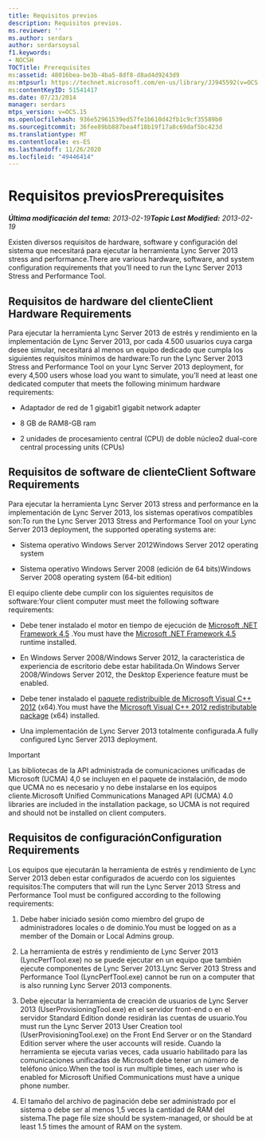 ```yaml
---
title: Requisitos previos
description: Requisitos previos.
ms.reviewer: ''
ms.author: serdars
author: serdarsoysal
f1.keywords:
- NOCSH
TOCTitle: Prerequisites
ms:assetid: 48016bea-be3b-4ba5-8df8-d8ad4d9243d9
ms:mtpsurl: https://technet.microsoft.com/en-us/library/JJ945592(v=OCS.15)
ms:contentKeyID: 51541417
ms.date: 07/23/2014
manager: serdars
mtps_version: v=OCS.15
ms.openlocfilehash: 936e52961539ed57fe1b610d42fb1c9cf35589b0
ms.sourcegitcommit: 36fee89bb887bea4f18b19f17a8c69daf5bc423d
ms.translationtype: MT
ms.contentlocale: es-ES
ms.lasthandoff: 11/26/2020
ms.locfileid: "49446414"
---
```

# <a name="prerequisites"></a><span data-ttu-id="de53f-103">Requisitos previos</span><span class="sxs-lookup"><span data-stu-id="de53f-103">Prerequisites</span></span>

<div data-xmlns="http://www.w3.org/1999/xhtml">

<div class="topic" data-xmlns="http://www.w3.org/1999/xhtml" data-msxsl="urn:schemas-microsoft-com:xslt" data-cs="https://msdn.microsoft.com/">

<div data-asp="https://msdn2.microsoft.com/asp">



</div>

<div id="mainSection">

<div id="mainBody"><span data-ttu-id="de53f-104">

<span> </span></span><span class="sxs-lookup"><span data-stu-id="de53f-104">

<span> </span></span></span>

<span data-ttu-id="de53f-105">_**Última modificación del tema:** 2013-02-19_</span><span class="sxs-lookup"><span data-stu-id="de53f-105">_**Topic Last Modified:** 2013-02-19_</span></span>

<span data-ttu-id="de53f-106">Existen diversos requisitos de hardware, software y configuración del sistema que necesitará para ejecutar la herramienta Lync Server 2013 stress and performance.</span><span class="sxs-lookup"><span data-stu-id="de53f-106">There are various hardware, software, and system configuration requirements that you’ll need to run the Lync Server 2013 Stress and Performance Tool.</span></span>

<div>

## <a name="client-hardware-requirements"></a><span data-ttu-id="de53f-107">Requisitos de hardware del cliente</span><span class="sxs-lookup"><span data-stu-id="de53f-107">Client Hardware Requirements</span></span>

<span data-ttu-id="de53f-108">Para ejecutar la herramienta Lync Server 2013 de estrés y rendimiento en la implementación de Lync Server 2013, por cada 4.500 usuarios cuya carga desee simular, necesitará al menos un equipo dedicado que cumpla los siguientes requisitos mínimos de hardware:</span><span class="sxs-lookup"><span data-stu-id="de53f-108">To run the Lync Server 2013 Stress and Performance Tool on your Lync Server 2013 deployment, for every 4,500 users whose load you want to simulate, you’ll need at least one dedicated computer that meets the following minimum hardware requirements:</span></span>

  - <span data-ttu-id="de53f-109">Adaptador de red de 1 gigabit</span><span class="sxs-lookup"><span data-stu-id="de53f-109">1 gigabit network adapter</span></span>

  - <span data-ttu-id="de53f-110">8 GB de RAM</span><span class="sxs-lookup"><span data-stu-id="de53f-110">8-GB ram</span></span>

  - <span data-ttu-id="de53f-111">2 unidades de procesamiento central (CPU) de doble núcleo</span><span class="sxs-lookup"><span data-stu-id="de53f-111">2 dual-core central processing units (CPUs)</span></span>

</div>

<div>

## <a name="client-software-requirements"></a><span data-ttu-id="de53f-112">Requisitos de software de cliente</span><span class="sxs-lookup"><span data-stu-id="de53f-112">Client Software Requirements</span></span>

<span data-ttu-id="de53f-113">Para ejecutar la herramienta Lync Server 2013 stress and performance en la implementación de Lync Server 2013, los sistemas operativos compatibles son:</span><span class="sxs-lookup"><span data-stu-id="de53f-113">To run the Lync Server 2013 Stress and Performance Tool on your Lync Server 2013 deployment, the supported operating systems are:</span></span>

  - <span data-ttu-id="de53f-114">Sistema operativo Windows Server 2012</span><span class="sxs-lookup"><span data-stu-id="de53f-114">Windows Server 2012 operating system</span></span>

  - <span data-ttu-id="de53f-115">Sistema operativo Windows Server 2008 (edición de 64 bits)</span><span class="sxs-lookup"><span data-stu-id="de53f-115">Windows Server 2008 operating system (64-bit edition)</span></span>

<span data-ttu-id="de53f-116">El equipo cliente debe cumplir con los siguientes requisitos de software:</span><span class="sxs-lookup"><span data-stu-id="de53f-116">Your client computer must meet the following software requirements:</span></span>

  - <span data-ttu-id="de53f-117">Debe tener instalado el motor en tiempo de ejecución de [Microsoft .NET Framework 4,5](https://go.microsoft.com/fwlink/?linkid=143212) .</span><span class="sxs-lookup"><span data-stu-id="de53f-117">You must have the [Microsoft .NET Framework 4.5](https://go.microsoft.com/fwlink/?linkid=143212) runtime installed.</span></span>

  - <span data-ttu-id="de53f-118">En Windows Server 2008/Windows Server 2012, la característica de experiencia de escritorio debe estar habilitada.</span><span class="sxs-lookup"><span data-stu-id="de53f-118">On Windows Server 2008/Windows Server 2012, the Desktop Experience feature must be enabled.</span></span>

  - <span data-ttu-id="de53f-119">Debe tener instalado el [paquete redistribuible de Microsoft Visual C++ 2012](https://go.microsoft.com/fwlink/?linkid=143216) (x64).</span><span class="sxs-lookup"><span data-stu-id="de53f-119">You must have the [Microsoft Visual C++ 2012 redistributable package](https://go.microsoft.com/fwlink/?linkid=143216) (x64) installed.</span></span>

  - <span data-ttu-id="de53f-120">Una implementación de Lync Server 2013 totalmente configurada.</span><span class="sxs-lookup"><span data-stu-id="de53f-120">A fully configured Lync Server 2013 deployment.</span></span>

<div>


> [!IMPORTANT]  
> <span data-ttu-id="de53f-121">Las bibliotecas de la API administrada de comunicaciones unificadas de Microsoft (UCMA) 4,0 se incluyen en el paquete de instalación, de modo que UCMA no es necesario y no debe instalarse en los equipos cliente.</span><span class="sxs-lookup"><span data-stu-id="de53f-121">Microsoft Unified Communications Managed API (UCMA) 4.0 libraries are included in the installation package, so UCMA is not required and should not be installed on client computers.</span></span>



</div>

</div>

<div>

## <a name="configuration-requirements"></a><span data-ttu-id="de53f-122">Requisitos de configuración</span><span class="sxs-lookup"><span data-stu-id="de53f-122">Configuration Requirements</span></span>

<span data-ttu-id="de53f-123">Los equipos que ejecutarán la herramienta de estrés y rendimiento de Lync Server 2013 deben estar configurados de acuerdo con los siguientes requisitos:</span><span class="sxs-lookup"><span data-stu-id="de53f-123">The computers that will run the Lync Server 2013 Stress and Performance Tool must be configured according to the following requirements:</span></span>

1.  <span data-ttu-id="de53f-124">Debe haber iniciado sesión como miembro del grupo de administradores locales o de dominio.</span><span class="sxs-lookup"><span data-stu-id="de53f-124">You must be logged on as a member of the Domain or Local Admins group.</span></span>

2.  <span data-ttu-id="de53f-125">La herramienta de estrés y rendimiento de Lync Server 2013 (LyncPerfTool.exe) no se puede ejecutar en un equipo que también ejecute componentes de Lync Server 2013.</span><span class="sxs-lookup"><span data-stu-id="de53f-125">Lync Server 2013 Stress and Performance Tool (LyncPerfTool.exe) cannot be run on a computer that is also running Lync Server 2013 components.</span></span>

3.  <span data-ttu-id="de53f-126">Debe ejecutar la herramienta de creación de usuarios de Lync Server 2013 (UserProvisioningTool.exe) en el servidor front-end o en el servidor Standard Edition donde residirán las cuentas de usuario.</span><span class="sxs-lookup"><span data-stu-id="de53f-126">You must run the Lync Server 2013 User Creation tool (UserProvisioningTool.exe) on the Front End Server or on the Standard Edition server where the user accounts will reside.</span></span> <span data-ttu-id="de53f-127">Cuando la herramienta se ejecuta varias veces, cada usuario habilitado para las comunicaciones unificadas de Microsoft debe tener un número de teléfono único.</span><span class="sxs-lookup"><span data-stu-id="de53f-127">When the tool is run multiple times, each user who is enabled for Microsoft Unified Communications must have a unique phone number.</span></span>

4.  <span data-ttu-id="de53f-128">El tamaño del archivo de paginación debe ser administrado por el sistema o debe ser al menos 1,5 veces la cantidad de RAM del sistema.</span><span class="sxs-lookup"><span data-stu-id="de53f-128">The page file size should be system-managed, or should be at least 1.5 times the amount of RAM on the system.</span></span>

<span data-ttu-id="de53f-129"></div>

</div>

<span> </span>

</div>

</div>

</span><span class="sxs-lookup"><span data-stu-id="de53f-129"></div>

</div>

<span> </span>

</div>

</div>

</span></span></div>

